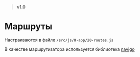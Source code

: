 > **v1.0**

# Маршруты
Настраиваются в файле `/src/js/0-app/20-routes.js`

В качестве маршрутизатора используется библиотека [navigo](https://github.com/krasimir/navigo)